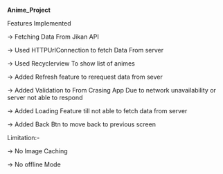 ******Anime_Project******

Features Implemented

-> Fetching Data From Jikan API


-> Used HTTPUrlConnection to fetch Data From server



-> Used Recyclerview To show list of animes 



-> Added Refresh feature to rerequest data from sever 


-> Added Validation to From Crasing App Due to network unavailability or server not able to respond


-> Added Loading Feature till not able to fetch data from server


-> Added Back Btn to move back to previous screen





      
Limitation:- 


-> No Image Caching


-> No offline Mode
